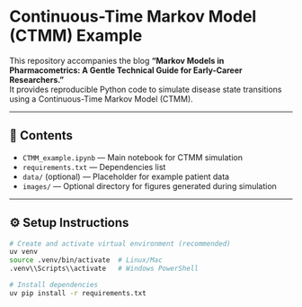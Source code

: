 # Continuous-Time Markov Model (CTMM) Example

This repository accompanies the blog **“Markov Models in Pharmacometrics: A Gentle Technical Guide for Early-Career Researchers.”**  
It provides reproducible Python code to simulate disease state transitions using a Continuous-Time Markov Model (CTMM).

---

## 📘 Contents

- `CTMM_example.ipynb` — Main notebook for CTMM simulation  
- `requirements.txt` — Dependencies list  
- `data/` (optional) — Placeholder for example patient data  
- `images/` — Optional directory for figures generated during simulation  

---

## ⚙️ Setup Instructions

```bash
# Create and activate virtual environment (recommended)
uv venv
source .venv/bin/activate  # Linux/Mac
.venv\\Scripts\\activate   # Windows PowerShell

# Install dependencies
uv pip install -r requirements.txt
